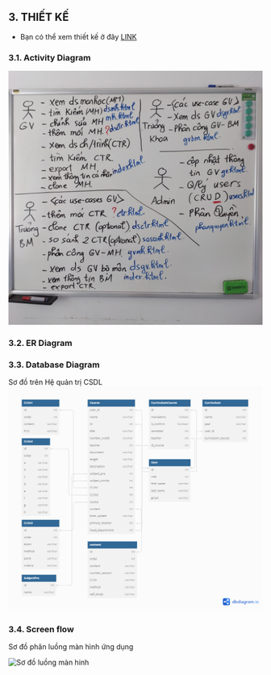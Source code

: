 ## 3. THIẾT KẾ
- Bạn có thể xem thiết kế ở đây [LINK](https://my-curr-v2.vercel.app/)


### 3.1. Activity Diagram
![Chức năng](./images/1.jpg)

### 3.2. ER Diagram

### 3.3. Database Diagram

Sơ đồ trên Hệ quản trị CSDL
![Ảnh database](./images/myOutline.png)

### 3.4. Screen flow

Sơ đồ phân luồng màn hình ứng dụng

![Sơ đồ luồng màn hinh](./images/screen-flow.png)